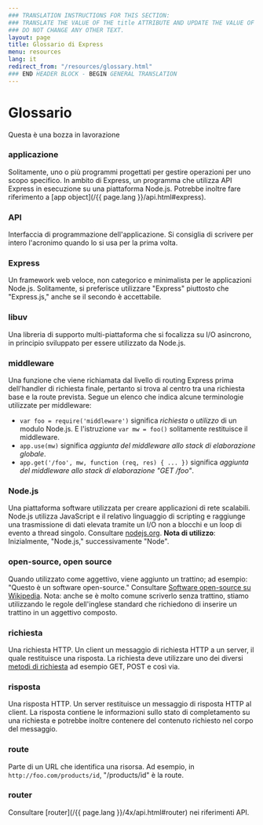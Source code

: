 ```yaml
---
### TRANSLATION INSTRUCTIONS FOR THIS SECTION:
### TRANSLATE THE VALUE OF THE title ATTRIBUTE AND UPDATE THE VALUE OF THE lang ATTRIBUTE. 
### DO NOT CHANGE ANY OTHER TEXT. 
layout: page
title: Glossario di Express
menu: resources
lang: it
redirect_from: "/resources/glossary.html"
### END HEADER BLOCK - BEGIN GENERAL TRANSLATION
---
```


# Glossario

<div class="doc-box doc-warn">Questa è una bozza in lavorazione</div>

### applicazione

Solitamente, uno o più programmi progettati per gestire operazioni per uno scopo specifico.  In ambito di Express, un programma che utilizza API Express in esecuzione su una piattaforma Node.js.  Potrebbe inoltre fare riferimento a [app object](/{{ page.lang }}/api.html#express).

### API

Interfaccia di programmazione dell'applicazione.  Si consiglia di scrivere per intero l'acronimo quando lo si usa per la prima volta.

### Express

Un framework web veloce, non categorico e minimalista per le applicazioni Node.js.  Solitamente, si preferisce utilizzare "Express" piuttosto che "Express.js," anche se il secondo è accettabile.

### libuv

Una libreria di supporto multi-piattaforma che si focalizza su I/O asincrono, in principio sviluppato per essere utilizzato da Node.js.

### middleware

Una funzione che viene richiamata dal livello di routing Express prima dell'handler di richiesta finale, pertanto si trova al centro tra una richiesta base e la route prevista.  Segue un elenco che indica alcune terminologie utilizzate per middleware:

  * `var foo = require('middleware')` significa *richiesta* o *utilizzo* di un modulo Node.js. E l'istruzione `var mw = foo()` solitamente restituisce il middleware.
  * `app.use(mw)` significa *aggiunta del middleware allo stack di elaborazione globale*.
  * `app.get('/foo', mw, function (req, res) { ... })` significa *aggiunta del middleware allo stack di elaborazione "GET /foo"*.

### Node.js

Una piattaforma software utilizzata per creare applicazioni di rete scalabili. Node.js utilizza JavaScript e il relativo linguaggio di scripting e raggiunge una trasmissione di dati elevata tramite un I/O non a blocchi e un loop di evento a thread singolo.  Consultare [nodejs.org](http://nodejs.org/). **Nota di utilizzo**: Inizialmente, "Node.js," successivamente "Node".

### open-source, open source

Quando utilizzato come aggettivo, viene aggiunto un trattino; ad esempio: "Questo è un software open-source." Consultare [Software open-source su Wikipedia](http://en.wikipedia.org/wiki/Open-source_software). Nota: anche se è molto comune scriverlo senza trattino, stiamo utilizzando le regole dell'inglese standard che richiedono di inserire un trattino in un aggettivo composto.

### richiesta

Una richiesta HTTP.  Un client un messaggio di richiesta HTTP a un server, il quale restituisce una risposta.  La richiesta deve utilizzare uno dei diversi [metodi di richiesta](https://en.wikipedia.org/wiki/Hypertext_Transfer_Protocol#Request_methods) ad esempio GET, POST e così via.

### risposta

Una risposta HTTP. Un server restituisce un messaggio di risposta HTTP al client. La risposta contiene le informazioni sullo stato di completamento su una richiesta e potrebbe inoltre contenere del contenuto richiesto nel corpo del messaggio.

### route

Parte di un URL che identifica una risorsa.  Ad esempio, in `http://foo.com/products/id`, "/products/id" è la route.

### router

Consultare [router](/{{ page.lang }}/4x/api.html#router) nei riferimenti API.
